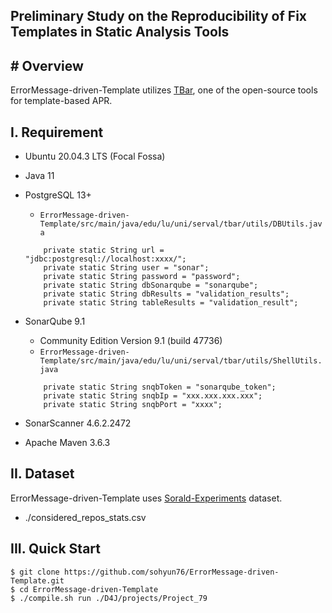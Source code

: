 ## Preliminary Study on the Reproducibility of Fix Templates in Static Analysis Tools
\# Overview
--------------
ErrorMessage-driven-Template utilizes [TBar](https://github.com/TruX-DTF/TBar), one of the open-source tools for template-based APR.

I. Requirement
--------------
- Ubuntu 20.04.3 LTS (Focal Fossa)
- Java 11
- PostgreSQL 13+
    - `ErrorMessage-driven-Template/src/main/java/edu/lu/uni/serval/tbar/utils/DBUtils.java`
    
    ```
        private static String url = "jdbc:postgresql://localhost:xxxx/";
        private static String user = "sonar";
        private static String password = "password";
        private static String dbSonarqube = "sonarqube";
        private static String dbResults = "validation_results";
        private static String tableResults = "validation_result";
    ```
- SonarQube 9.1
    - Community Edition Version 9.1 (build 47736)
    - `ErrorMessage-driven-Template/src/main/java/edu/lu/uni/serval/tbar/utils/ShellUtils.java`
    
    ```
        private static String snqbToken = "sonarqube_token";
        private static String snqbIp = "xxx.xxx.xxx.xxx";
        private static String snqbPort = "xxxx";
    ```
- SonarScanner 4.6.2.2472
- Apache Maven 3.6.3


II. Dataset
--------------
ErrorMessage-driven-Template uses [Sorald-Experiments](https://github.com/khaes-kth/Sorald-experiments/blob/master/considered_repos_stats.csv) dataset.
- ./considered_repos_stats.csv

III. Quick Start
--------------
```
$ git clone https://github.com/sohyun76/ErrorMessage-driven-Template.git 
$ cd ErrorMessage-driven-Template
$ ./compile.sh run ./D4J/projects/Project_79
```
